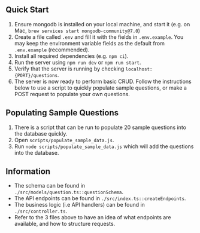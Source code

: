 ## Quick Start

1. Ensure mongodb is installed on your local machine, and start it (e.g. on Mac, `brew services start mongodb-community@7.0`)
2. Create a file called `.env` and fill it with the fields in `.env.example`. You may keep the environment variable fields as the default from `.env.example` (recommended).
3. Install all required dependencies (e.g. `npm ci`).
4. Run the server using `npm run dev` or `npm run start`.
5. Verify that the server is running by checking `localhost:{PORT}/questions`.
6. The server is now ready to perform basic CRUD. Follow the instructions below to use a script to quickly populate sample questions, or make a POST request to populate your own questions.

## Populating Sample Questions

1. There is a script that can be run to populate 20 sample questions into the database quickly.
2. Open `scripts/populate_sample_data.js`.
3. Run `node scripts/populate_sample_data.js` which will add the questions into the database.

## Information

- The schema can be found in `./src/models/question.ts::questionSchema`.
- The API endpoints can be found in `./src/index.ts::createEndpoints`.
- The business logic (i.e API handlers) can be found in `./src/controller.ts`.
- Refer to the 3 files above to have an idea of what endpoints are available, and how to structure requests.
